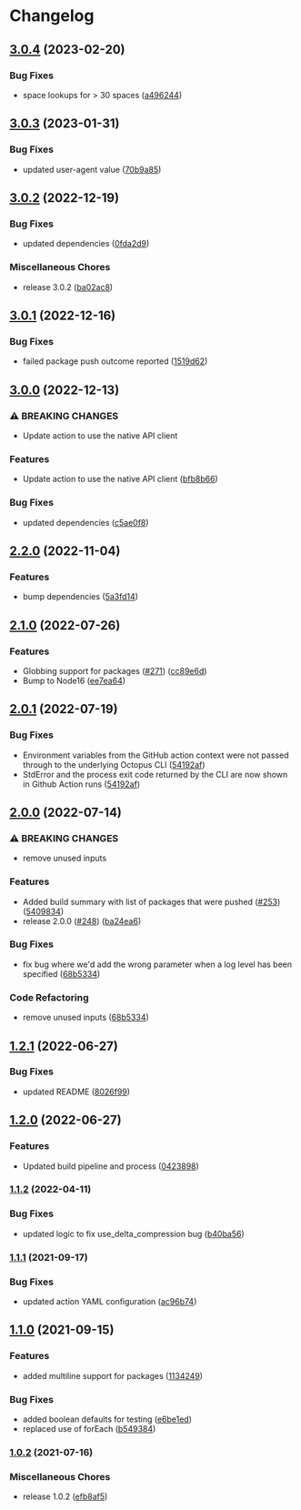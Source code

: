 # Changelog

## [3.0.4](https://github.com/OctopusDeploy/push-package-action/compare/v3.0.3...v3.0.4) (2023-02-20)


### Bug Fixes

* space lookups for &gt; 30 spaces ([a496244](https://github.com/OctopusDeploy/push-package-action/commit/a49624404acc0e58123ade5656e95a39c047c144))

## [3.0.3](https://github.com/OctopusDeploy/push-package-action/compare/v3.0.2...v3.0.3) (2023-01-31)


### Bug Fixes

* updated user-agent value ([70b9a85](https://github.com/OctopusDeploy/push-package-action/commit/70b9a859acfc4e4da6e246fb41f6930e061393d0))

## [3.0.2](https://github.com/OctopusDeploy/push-package-action/compare/v3.0.1...v3.0.2) (2022-12-19)


### Bug Fixes

* updated dependencies ([0fda2d9](https://github.com/OctopusDeploy/push-package-action/commit/0fda2d9cd68b1b7b5ef610194f2025c043151fb3))


### Miscellaneous Chores

* release 3.0.2 ([ba02ac8](https://github.com/OctopusDeploy/push-package-action/commit/ba02ac803457d7e70aa6a7826b66ed541484c609))

## [3.0.1](https://github.com/OctopusDeploy/push-package-action/compare/v3.0.0...v3.0.1) (2022-12-16)


### Bug Fixes

* failed package push outcome reported ([1519d62](https://github.com/OctopusDeploy/push-package-action/commit/1519d62d98c7d679d11c765e3ff2fba3c75eb69e))

## [3.0.0](https://github.com/OctopusDeploy/push-package-action/compare/v2.2.0...v3.0.0) (2022-12-13)


### ⚠ BREAKING CHANGES

* Update action to use the native API client

### Features

* Update action to use the native API client ([bfb8b66](https://github.com/OctopusDeploy/push-package-action/commit/bfb8b662f41b0ad7e03124a8537a21cc82e776ce))


### Bug Fixes

* updated dependencies ([c5ae0f8](https://github.com/OctopusDeploy/push-package-action/commit/c5ae0f881fe84461f703dec14777c4ed4ff20244))

## [2.2.0](https://github.com/OctopusDeploy/push-package-action/compare/v2.1.0...v2.2.0) (2022-11-04)


### Features

* bump dependencies ([5a3fd14](https://github.com/OctopusDeploy/push-package-action/commit/5a3fd14b20d3b1bc6164be57004c1b0fe14ce7b6))

## [2.1.0](https://github.com/OctopusDeploy/push-package-action/compare/v2.0.1...v2.1.0) (2022-07-26)


### Features

* Globbing support for packages ([#271](https://github.com/OctopusDeploy/push-package-action/issues/271)) ([cc89e6d](https://github.com/OctopusDeploy/push-package-action/commit/cc89e6da8eb2bf96b387642fb8197f18887f3935))
* Bump to Node16 ([ee7ea64](https://github.com/OctopusDeploy/push-package-action/commit/ee7ea64100f514fa132bce04ffc9b72336599c40))

## [2.0.1](https://github.com/OctopusDeploy/push-package-action/compare/v2.0.0...v2.0.1) (2022-07-19)


### Bug Fixes

* Environment variables from the GitHub action context were not passed through to the underlying Octopus CLI ([54192af](https://github.com/OctopusDeploy/push-package-action/commit/54192af3e733e94e49e7498c37000c8b01572e52))
* StdError and the process exit code returned by the CLI are now shown in Github Action runs ([54192af](https://github.com/OctopusDeploy/push-package-action/commit/54192af3e733e94e49e7498c37000c8b01572e52))

## [2.0.0](https://github.com/OctopusDeploy/push-package-action/compare/v1.2.1...v2.0.0) (2022-07-14)


### ⚠ BREAKING CHANGES

* remove unused inputs

### Features

* Added build summary with list of packages that were pushed ([#253](https://github.com/OctopusDeploy/push-package-action/issues/253)) ([5409834](https://github.com/OctopusDeploy/push-package-action/commit/54098349935277c044f57f16750bd2fa3fb7e395))
* release 2.0.0 ([#248](https://github.com/OctopusDeploy/push-package-action/issues/248)) ([ba24ea6](https://github.com/OctopusDeploy/push-package-action/commit/ba24ea6be13e5e89c2e0faa4f3d29f7fade95ed1))


### Bug Fixes

* fix bug where we'd add the wrong parameter when a log level has been specified ([68b5334](https://github.com/OctopusDeploy/push-package-action/commit/68b5334348cdc49750f5f0bc6ce6a41df04b61ab))


### Code Refactoring

* remove unused inputs ([68b5334](https://github.com/OctopusDeploy/push-package-action/commit/68b5334348cdc49750f5f0bc6ce6a41df04b61ab))

## [1.2.1](https://github.com/OctopusDeploy/push-package-action/compare/v1.2.0...v1.2.1) (2022-06-27)


### Bug Fixes

* updated README ([8026f99](https://github.com/OctopusDeploy/push-package-action/commit/8026f99cf977bd6c24395d27ab245dbdac24781f))

## [1.2.0](https://github.com/OctopusDeploy/push-package-action/compare/v1.1.2...v1.2.0) (2022-06-27)


### Features

* Updated build pipeline and process ([0423898](https://github.com/OctopusDeploy/push-package-action/commit/0423898b33e11eed09eea039292e7189cd133105))

### [1.1.2](https://www.github.com/OctopusDeploy/push-package-action/compare/v1.1.1...v1.1.2) (2022-04-11)


### Bug Fixes

* updated logic to fix use_delta_compression bug ([b40ba56](https://www.github.com/OctopusDeploy/push-package-action/commit/b40ba56f58a70b8a2aea302ab6c2aebb793cfb3a))

### [1.1.1](https://www.github.com/OctopusDeploy/push-package-action/compare/v1.1.0...v1.1.1) (2021-09-17)


### Bug Fixes

* updated action YAML configuration ([ac96b74](https://www.github.com/OctopusDeploy/push-package-action/commit/ac96b7434354b159fe078b2d85333e1e6fb8e5cd))

## [1.1.0](https://www.github.com/OctopusDeploy/push-package-action/compare/v1.0.2...v1.1.0) (2021-09-15)


### Features

* added multiline support for packages ([1134249](https://www.github.com/OctopusDeploy/push-package-action/commit/11342498f4ff8c63384fcee80b8a3b3a712b8a3d))


### Bug Fixes

* added boolean defaults for testing ([e6be1ed](https://www.github.com/OctopusDeploy/push-package-action/commit/e6be1edb6c92ad7ba6e06f092ff8835b7d726f4e))
* replaced use of forEach ([b549384](https://www.github.com/OctopusDeploy/push-package-action/commit/b54938442c3b9c1355b32288a8a0c3bcaa5a632a))

### [1.0.2](https://www.github.com/OctopusDeploy/push-package-action/compare/v1.0.1...v1.0.2) (2021-07-16)


### Miscellaneous Chores

* release 1.0.2 ([efb8af5](https://www.github.com/OctopusDeploy/push-package-action/commit/efb8af54e31e03fc01d4e98772aee914bd67e307))
